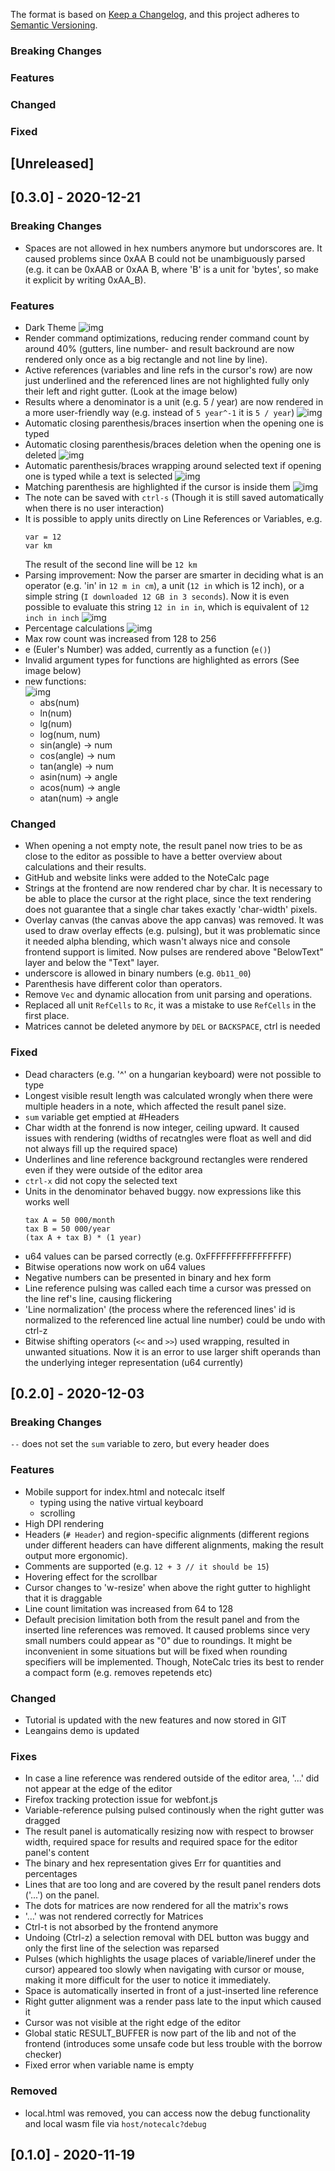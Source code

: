 The format is based on [Keep a Changelog](https://keepachangelog.com/en/1.0.0/),
and this project adheres to [Semantic Versioning](https://semver.org/spec/v2.0.0.html).
### Breaking Changes
### Features
### Changed
### Fixed


## [Unreleased]

## [0.3.0] - 2020-12-21
### Breaking Changes
- Spaces are not allowed in hex numbers anymore but undorscores are.
  It caused problems since 0xAA B could not be unambiguously parsed (e.g. it can be 0xAAB or 0xAA B, where 'B' is a unit for 'bytes', so make it explicit by writing 0xAA_B).
### Features
- Dark Theme ![img](https://trello-attachments.s3.amazonaws.com/558a94779b3b3c5d89efeaa6/5fe0ae9f0b9791732fdf6901/1e4fbe68e3e3e0f2b369b29d853881df/D10nAPmBHz.gif)
- Render command optimizations, reducing render command count by around 40%
  (gutters, line number- and result backround 
  are now rendered only once as a big rectangle and not line by line).
- Active references (variables and line refs in the cursor's row) are now just underlined
  and the referenced lines are not highlighted fully only their left and right gutter.
  (Look at the image below)
- Results where a denominator is a unit (e.g. 5 / year) are now rendered in a more user-friendly way (e.g. instead of `5 year^-1` it is `5 / year`)
  ![img](https://trello-attachments.s3.amazonaws.com/558a94779b3b3c5d89efeaa6/5fe0ae9f0b9791732fdf6901/b22cf68c1bb85d890bf1363e55e94435/0.0.3_unit_denom.png)
- Automatic closing parenthesis/braces insertion when the opening one is typed
- Automatic closing parenthesis/braces deletion when the opening one is deleted
  ![img](https://trello-attachments.s3.amazonaws.com/558a94779b3b3c5d89efeaa6/5fe0ae9f0b9791732fdf6901/a2b3699e56eb91dd74909091aa903098/0.0.3_parens.gif)
- Automatic parenthesis/braces wrapping around selected text if opening one is typed while
a text is selected
  ![img](https://trello-attachments.s3.amazonaws.com/558a94779b3b3c5d89efeaa6/5fe0ae9f0b9791732fdf6901/a4f947f869a4d4537043cc962551da8f/0.0.3_wrap.gif)
- Matching parenthesis are highlighted if the cursor is inside them
  ![img](https://trello-attachments.s3.amazonaws.com/558a94779b3b3c5d89efeaa6/5fe0ae9f0b9791732fdf6901/9efb7959ddc5fde61f395f79f2027d9c/0.0.3_paren_hilight.gif)
- The note can be saved with ``ctrl-s`` (Though it is still saved automatically when there is no user interaction)
- It is possible to apply units directly on Line References or Variables, e.g.
  ```
  var = 12
  var km
  ```
  The result of the second line will be ``12 km``
- Parsing improvement: Now the parser are smarter in deciding what is an operator (e.g. 'in' in `12 m in cm`),
  a unit (`12 in` which is 12 inch), or a simple string (`I downloaded 12 GB in 3 seconds`).
  Now it is even possible to evaluate this string `12 in in in`, which is equivalent of `12 inch in inch`
  ![img](https://trello-attachments.s3.amazonaws.com/558a94779b3b3c5d89efeaa6/5fe0ae9f0b9791732fdf6901/1f851d6b80e265dec9b6d055e2ae90b0/0.0.3_smar_parsing.png)
- Percentage calculations
  ![img](https://trello-attachments.s3.amazonaws.com/558a94779b3b3c5d89efeaa6/5fe0ae9f0b9791732fdf6901/7941d87348496a4c9d3841a18a03431f/0.0.3_percentages.png)
- Max row count was increased from 128 to 256
- e (Euler's Number) was added, currently as a function (`e()`)
- Invalid argument types for functions are highlighted as errors (See image below)
- new functions:  
![img](https://trello-attachments.s3.amazonaws.com/558a94779b3b3c5d89efeaa6/5fe0ae9f0b9791732fdf6901/e36e81db4efafb92695d8eb7f833a526/0.0.3_functions.png)
  - abs(num)
  - ln(num)
  - lg(num)
  - log(num, num)
  - sin(angle) -> num
  - cos(angle) -> num
  - tan(angle) -> num
  - asin(num) -> angle
  - acos(num) -> angle
  - atan(num) -> angle

### Changed
- When opening a not empty note, the result panel now tries
to be as close to the editor as possible to have a better
  overview about calculations and their results.
- GitHub and website links were added to the NoteCalc page
- Strings at the frontend are now rendered char by char. It is necessary
to be able to place the cursor at the right place, since the text rendering
  does not guarantee that a single char takes exactly 'char-width' pixels.
- Overlay canvas (the canvas above the app canvas) was removed. It was used to draw
  overlay effects (e.g. pulsing), but it was problematic since it needed alpha blending,
  which wasn't always nice and console frontend support is limited.
  Now pulses are rendered above "BelowText" layer and below the "Text" layer.
- underscore is allowed in binary numbers (e.g. ``0b11_00``)
- Parenthesis have different color than operators.
- Remove `Vec` and dynamic allocation from unit parsing and operations.
- Replaced all unit `RefCells` to `Rc`, it was a mistake to use `RefCells` in the first place.
- Matrices cannot be deleted anymore by `DEL` or `BACKSPACE`, ctrl is needed

### Fixed
- Dead characters (e.g. '^' on a hungarian keyboard) were not possible to type
- Longest visible result length was calculated wrongly when there were multiple headers
in a note, which affected the result panel size.
- `sum` variable get emptied at #Headers
- Char width at the fonrend is now integer, ceiling upward. It caused issues
with rendering (widths of recatngles were float as well and did not always fill up
  the required space)
- Underlines and line reference background rectangles were rendered even if they
were outside of the editor area
- `ctrl-x` did not copy the selected text
- Units in the denominator behaved buggy. now expressions like this works well
  ```
  tax A = 50 000/month
  tax B = 50 000/year
  (tax A + tax B) * (1 year)
  ```
- u64 values can be parsed correctly (e.g. 0xFFFFFFFFFFFFFFFF)
- Bitwise operations now work on u64 values
- Negative numbers can be presented in binary and hex form
- Line reference pulsing was called each time a cursor was pressed on the line ref's line, causing
flickering
- 'Line normalization' (the process where the referenced lines' id is normalized to the referenced line actual line number)
  could be undo with ctrl-z
- Bitwise shifting operators (`<<` and `>>`) used wrapping, resulted in unwanted situations. Now it is an error
to use larger shift operands than the underlying integer representation (u64 currently)

## [0.2.0] - 2020-12-03
### Breaking Changes
`--` does not set the `sum` variable to zero, but every header does
### Features
  - Mobile support for index.html and notecalc itself
    - typing using the native virtual keyboard
    - scrolling
  - High DPI rendering
  - Headers (`# Header`) and region-specific alignments (different regions 
    under different headers can have different alignments, making the
    result output more ergonomic).
  - Comments are supported (e.g. `12 + 3 // it should be 15`)
  - Hovering effect for the scrollbar
  - Cursor changes to 'w-resize' when above the right gutter to highlight that it is draggable
  - Line count limitation was increased from 64 to 128
  - Default precision limitation both from the result panel and from the inserted line references was removed. 
    It caused problems since very small numbers could appear as "0" due to roundings.
    It might be inconvenient in some situations but will be fixed when rounding specifiers will be implemented.
    Though, NoteCalc tries its best to render a compact form (e.g. removes repetends etc)
### Changed
  - Tutorial is updated with the new features and now stored in GIT
  - Leangains demo is updated 
### Fixes
  - In case a line reference was rendered outside of the editor area, '...' did not appear at the edge of the editor
  - Firefox tracking protection issue for webfont.js
  - Variable-reference pulsing pulsed continously when the right gutter was dragged
  - The result panel is automatically resizing now with respect to browser width, required space for results and required space for the editor panel's content
  - The binary and hex representation gives Err for quantities and percentages
  - Lines that are too long and are covered by the result panel renders dots ('...') on the panel. 
  - The dots for matrices are now rendered for all the matrix's rows
  - '…' was not rendered correctly for Matrices
  - Ctrl-t is not absorbed by the frontend anymore
  - Undoing (Ctrl-z) a selection removal with DEL button was buggy and only the first line of the selection was
    reparsed  
  - Pulses (which highlights the usage places of variable/lineref under the cursor)
    appeared too slowly when navigating with cursor or mouse, making it more difficult
    for the user to notice it immediately.
  - Space is automatically inserted in front of a just-inserted line reference
  - Right gutter alignment was a render pass late to the input which caused it
  - Cursor was not visible at the right edge of the editor
  - Global static RESULT_BUFFER is now part of the lib and not of the frontend (introduces some unsafe code but less trouble with the borrow checker)
  - Fixed error when variable name is empty
### Removed
  - local.html was removed, you can access now the debug functionality and local wasm file 
  via `host/notecalc?debug` 


## [0.1.0] - 2020-11-19